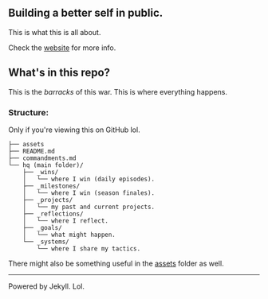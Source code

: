 ## Building a better self in public.
This is what this is all about.

Check the [website](https://nibirsan.org/war-of-becoming/) for more info.
## What's in this repo?
This is the *barracks* of this war. This is where everything happens.
### Structure:
Only if you're viewing this on GitHub lol.

```
├── assets
├── README.md
├── commandments.md
└── hq (main folder)/
    ├── _wins/
    │   └── where I win (daily episodes).
    ├── _milestones/
    │   └── where I win (season finales).
    ├── _projects/
    │   └── my past and current projects.
    ├── _reflections/
    │   └── where I reflect.
    ├── _goals/
    │   └── what might happen.
    └── _systems/
        └── where I share my tactics.
```

There might also be something useful in the [assets](https://github.com/moiSentineL/war-of-becoming/tree/main/assets) folder as well.

---
Powered by Jekyll. Lol.